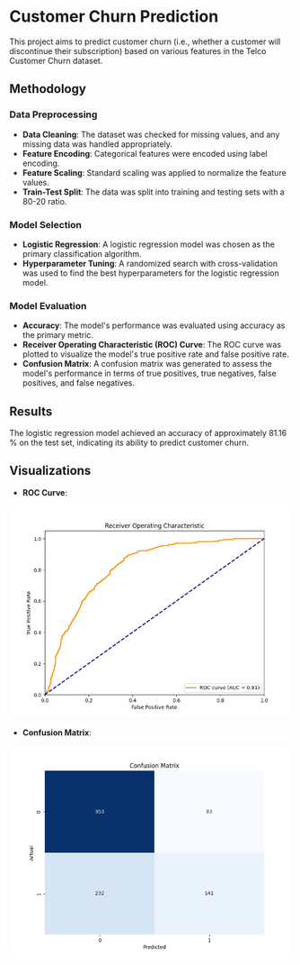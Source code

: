 # Customer Churn Prediction

This project aims to predict customer churn (i.e., whether a customer will discontinue their subscription) based on various features in the Telco Customer Churn dataset.

## Methodology

### Data Preprocessing

- **Data Cleaning**: The dataset was checked for missing values, and any missing data was handled appropriately.
- **Feature Encoding**: Categorical features were encoded using label encoding.
- **Feature Scaling**: Standard scaling was applied to normalize the feature values.
- **Train-Test Split**: The data was split into training and testing sets with a 80-20 ratio.

### Model Selection

- **Logistic Regression**: A logistic regression model was chosen as the primary classification algorithm.
- **Hyperparameter Tuning**: A randomized search with cross-validation was used to find the best hyperparameters for the logistic regression model.

### Model Evaluation

- **Accuracy**: The model's performance was evaluated using accuracy as the primary metric.
- **Receiver Operating Characteristic (ROC) Curve**: The ROC curve was plotted to visualize the model's true positive rate and false positive rate.
- **Confusion Matrix**: A confusion matrix was generated to assess the model's performance in terms of true positives, true negatives, false positives, and false negatives.

## Results

The logistic regression model achieved an accuracy of approximately 81.16 % on the test set, indicating its ability to predict customer churn.

## Visualizations

- **ROC Curve**:

![ROC Curve](images/roc_curve.png)

- **Confusion Matrix**:

![Confusion Matrix](images/confusion_matrix.png)